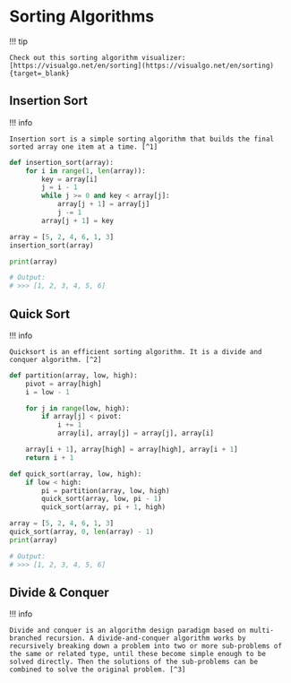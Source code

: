 # Sorting Algorithms

!!! tip

    Check out this sorting algorithm visualizer: [https://visualgo.net/en/sorting](https://visualgo.net/en/sorting){target=_blank}

## Insertion Sort

!!! info

    Insertion sort is a simple sorting algorithm that builds the final sorted array one item at a time. [^1]

```python
def insertion_sort(array):
    for i in range(1, len(array)):
        key = array[i]
        j = i - 1
        while j >= 0 and key < array[j]:
            array[j + 1] = array[j]
            j -= 1
        array[j + 1] = key
```

```python
array = [5, 2, 4, 6, 1, 3]
insertion_sort(array)

print(array)

# Output:
# >>> [1, 2, 3, 4, 5, 6]
```

## Quick Sort

!!! info

    Quicksort is an efficient sorting algorithm. It is a divide and conquer algorithm. [^2]

```python
def partition(array, low, high):
    pivot = array[high]
    i = low - 1

    for j in range(low, high):
        if array[j] < pivot:
            i += 1
            array[i], array[j] = array[j], array[i]

    array[i + 1], array[high] = array[high], array[i + 1]
    return i + 1

def quick_sort(array, low, high):
    if low < high:
        pi = partition(array, low, high)
        quick_sort(array, low, pi - 1)
        quick_sort(array, pi + 1, high)
```

```python
array = [5, 2, 4, 6, 1, 3]
quick_sort(array, 0, len(array) - 1)
print(array)

# Output:
# >>> [1, 2, 3, 4, 5, 6]
```

## Divide & Conquer

!!! info

    Divide and conquer is an algorithm design paradigm based on multi-branched recursion. A divide-and-conquer algorithm works by recursively breaking down a problem into two or more sub-problems of the same or related type, until these become simple enough to be solved directly. Then the solutions of the sub-problems can be combined to solve the original problem. [^3]

[^1]: [https://www.programiz.com/dsa/insertion-sort](https://www.programiz.com/dsa/insertion-sort){target=\_blank}
[^2]: [https://www.geeksforgeeks.org/python-program-for-quicksort/](https://www.geeksforgeeks.org/python-program-for-quicksort/){target=\_blank}
[^3]: [https://en.wikipedia.org/wiki/Divide-and-conquer_algorithm](https://en.wikipedia.org/wiki/Divide-and-conquer_algorithm){target=\_blank}
